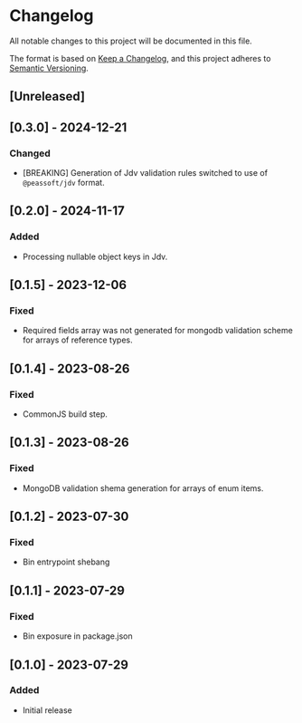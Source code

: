 # Changelog

All notable changes to this project will be documented in this file.

The format is based on [Keep a Changelog](https://keepachangelog.com/en/1.1.0/),
and this project adheres to [Semantic Versioning](https://semver.org/spec/v2.0.0.html).

## [Unreleased]

## [0.3.0] - 2024-12-21

### Changed

- [BREAKING] Generation of Jdv validation rules switched to use of `@peassoft/jdv` format.

## [0.2.0] - 2024-11-17

### Added

- Processing nullable object keys in Jdv.

## [0.1.5] - 2023-12-06

### Fixed

- Required fields array was not generated for mongodb validation scheme for arrays of reference types.

## [0.1.4] - 2023-08-26

### Fixed

- CommonJS build step.

## [0.1.3] - 2023-08-26

### Fixed

- MongoDB validation shema generation for arrays of enum items.

## [0.1.2] - 2023-07-30

### Fixed

- Bin entrypoint shebang

## [0.1.1] - 2023-07-29

### Fixed

- Bin exposure in package.json

## [0.1.0] - 2023-07-29

### Added

- Initial release
